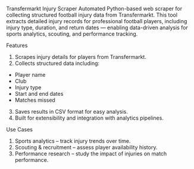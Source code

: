 Transfermarkt Injury Scraper
Automated Python-based web scraper for collecting structured football injury data from Transfermarkt.
This tool extracts detailed injury records for professional football players, including injury type, duration, and return dates — enabling data-driven analysis for sports analytics, scouting, and performance tracking.

Features
1. Scrapes injury details for players from Transfermarkt.
2. Collects structured data including:
- Player name
- Club
- Injury type
- Start and end dates
- Matches missed
3. Saves results in CSV format for easy analysis.
4. Built for extensibility and integration with analytics pipelines.

Use Cases
1. Sports analytics – track injury trends over time.
2. Scouting & recruitment – assess player availability history.
3. Performance research – study the impact of injuries on match performance.
